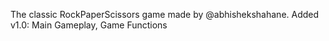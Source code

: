 The classic RockPaperScissors game made by @abhishekshahane.
	Added v1.0: Main Gameplay, Game Functions
